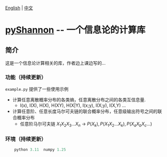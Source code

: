 [English](../en/README-en.md) | [中文](./README-zh.md)

# [pyShannon](https://github.com/Ximenzhengmo/pyShannon) -- 一个信息论的计算库

## 简介

这是一个信息论计算相关的库，作者边上课边写的...

### 功能（持续更新）

`example.py` 提供了一些使用示例

* 计算任意离散概率分布的各类熵，任意离散分布之间的各类互信息量.
  * I(x), I(X), H(X), H(XY), H(X|Y), I(x;y), I(X;y), I(X,Y) ... 
* 计算任意阶、任意长度马尔可夫链的联合概率分布，任意级输出符号之间的联合概率分布
  * 任意阶马尔可夫链 $X_1X_2X_3...X_n$ -> $P(X_k),P(X_1X_2...X_k),P(X_aX_bX_c...)$


### 环境（持续更新）
```python
    python 3.11  numpy 1.25
```